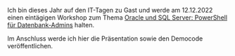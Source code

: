 Ich bin dieses Jahr auf den IT-Tagen zu Gast und werde am 12.12.2022 einen eintägigen Workshop zum Thema [Oracle und SQL Server: PowerShell für Datenbank-Admins](https://www.ittage.informatik-aktuell.de/programm/2022/sql-server-powershell-fuer-datenbank-admins-dba.html) halten.

Im Anschluss werde ich hier die Präsentation sowie den Democode veröffentlichen.
